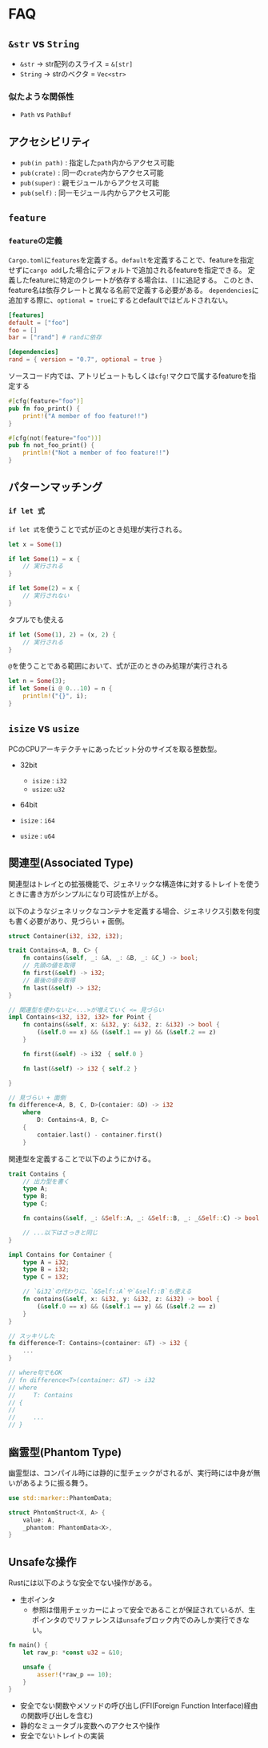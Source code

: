 # FAQ

## `&str` vs `String`
- `&str` -> str配列のスライス = `&[str]`
- `String` -> strのベクタ = `Vec<str>`

### 似たような関係性
- `Path` vs `PathBuf`

## アクセシビリティ
- `pub(in path)` : 指定した`path`内からアクセス可能
- `pub(crate)` : 同一の`crate`内からアクセス可能
- `pub(super)` : 親モジュールからアクセス可能
- `pub(self)` : 同一モジュール内からアクセス可能

## `feature`

### `feature`の定義

`Cargo.toml`に`features`を定義する。`default`を定義することで、featureを指定せずに`cargo add`した場合にデフォルトで追加されるfeatureを指定できる。
定義したfeatureに特定のクレートが依存する場合は、`[]`に追記する。
このとき、feature名は依存クレートと異なる名前で定義する必要がある。
`dependencies`に追加する際に、`optional = true`にするとdefaultではビルドされない。

```toml
[features]
default = ["foo"]
foo = []
bar = ["rand"] # randに依存

[dependencies]
rand = { version = "0.7", optional = true }
```

ソースコード内では、アトリビュートもしくは`cfg!`マクロで属するfeatureを指定する

```rust
#[cfg(feature="foo")]
pub fn foo_print() {
    print!("A member of foo feature!!")
}

#[cfg(not(feature="foo"))]
pub fn not_foo_print() {
    println!("Not a member of foo feature!!")
}
```

## パターンマッチング

### `if let 式`

`if let 式`を使うことで式が正のとき処理が実行される。

```rust
let x = Some(1)

if let Some(1) = x {
    // 実行される
}

if let Some(2) = x {
    // 実行されない
}
```

タプルでも使える
```rust
if let (Some(1), 2) = (x, 2) {
    // 実行される
}
```

`@`を使うことである範囲において、式が正のときのみ処理が実行される

```rust
let n = Some(3);
if let Some(i @ 0...10) = n {
    println!("{}", i);
}
```

## `isize` vs `usize`

PCのCPUアーキテクチャにあったビット分のサイズを取る整数型。
 - 32bit
   - `isize` : `i32`
   - `usize`: `u32`

- 64bit
 - `isize` : `i64`
 - `usize` : `u64`

## 関連型(Associated Type)

関連型はトレイとの拡張機能で、ジェネリックな構造体に対するトレイトを使うときに書き方がシンプルになり可読性が上がる。

以下のようなジェネリックなコンテナを定義する場合、ジェネリクス引数を何度も書く必要があり、見づらい + 面倒。
```rust
struct Container(i32, i32, i32);

trait Contains<A, B, C> {
    fn contains(&self, _: &A, _: &B, _: &C_) -> bool;
    // 先頭の値を取得
    fn first(&self) -> i32;
    // 最後の値を取得
    fn last(&self) -> i32;
}

// 関連型を使わないと<...>が増えていく <= 見づらい
impl Contains<i32, i32, i32> for Point {
    fn contains(&self, x: &i32, y: &i32, z: &i32) -> bool {
        (&self.0 == x) && (&self.1 == y) && (&self.2 == z)
    }

    fn first(&self) -> i32　{ self.0 }

    fn last(&self) -> i32 { self.2 }

}

// 見づらい + 面倒
fn difference<A, B, C, D>(contaier: &D) -> i32
    where
        D: Contains<A, B, C>
    {
        contaier.last() - container.first()
    }
```

関連型を定義することで以下のようにかける。

```rust
trait Contains {
    // 出力型を書く
    type A;
    type B;
    type C;

    fn contains(&self, _: &Self::A, _: &Self::B, _: _&Self::C) -> bool;

    // ...以下はさっきと同じ
}

impl Contains for Container {
    type A = i32;
    type B = i32;
    type C = i32;

    // `&i32`の代わりに、`&Self::A`や`&self::B`も使える
    fn contains(&self, x: &i32, y: &i32, z: &i32) -> bool {
        (&self.0 == x) && (&self.1 == y) && (&self.2 == z)
    }
}

// スッキリした
fn difference<T: Contains>(container: &T) -> i32 {
    ...
}

// where句でもOK
// fn difference<T>(container: &T) -> i32
// where
//     T: Contains
// {
//
//     ...
// }
```


## 幽霊型(Phantom Type)

幽霊型は、コンパイル時には静的に型チェックがされるが、実行時には中身が無いがあるように振る舞う。

```rust
use std::marker::PhantomData;

struct PhntomStruct<X, A> {
    value: A,
    _phantom: PhantomData<X>,
}
```

## Unsafeな操作

Rustには以下のような安全でない操作がある。
- 生ポインタ
  - 参照は借用チェッカーによって安全であることが保証されているが、生ポインタのでリファレンスは`unsafe`ブロック内でのみしか実行できない。
```rust
fn main() {
    let raw_p: *const u32 = &10;

    unsafe {
        asser!(*raw_p == 10);
    }
}
```
- 安全でない関数やメソッドの呼び出し(FFI(Foreign Function Interface)経由の関数呼び出しを含む)
- 静的なミュータブル変数へのアクセスや操作
- 安全でないトレイトの実装
